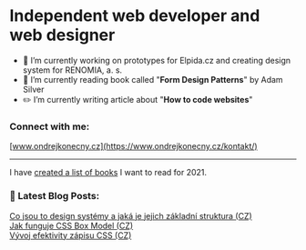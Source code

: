 # Independent web developer and web designer

- 🎨  I’m currently working on prototypes for Elpida.cz and creating design system for RENOMIA, a. s.
- 📖  I’m currently reading book called "**Form Design Patterns**" by Adam Silver
- ✏️  I’m currently writing article about "**How to code websites**"


### Connect with me:

[www.ondrejkonecny.cz](https://www.ondrejkonecny.cz/kontakt/)


---
I have [created a list of books](https://github.com/ondrejko/ondrejko/blob/main/books.md) I want to read for 2021.
### 📕 Latest Blog Posts:
[Co jsou to design systémy a jaká je jejich základní struktura (CZ)](https://www.ondrejkonecny.cz/blog/co-jsou-to-design-systemy/) <br>
[Jak funguje CSS Box Model (CZ)](https://frontend.garden/jak-funguje-css-box-model/) <br>
[Vývoj efektivity zápisu CSS (CZ)](https://medium.com/@ondrej.konecny/efektivn%C3%AD-stylov%C3%A1n%C3%AD-od-html-element%C5%AF-po-styled-components-be9198308904)

